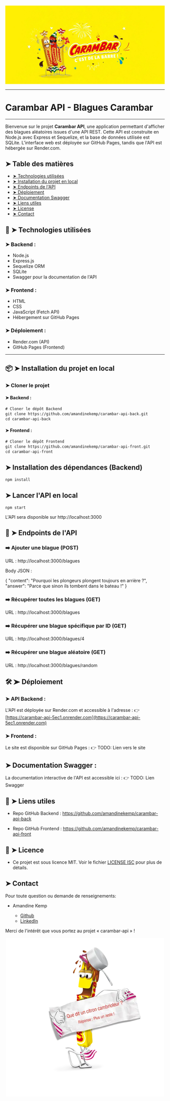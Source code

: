 <p align="center">
    <img [carambar-api] src="https://github.com/amandinekemp/carambar-api-back/blob/main/banner.png">
</p>

----------

# Carambar API - Blagues Carambar

----------

Bienvenue sur le projet **Carambar API**, une application permettant d'afficher des blagues aléatoires issues d'une API REST.
Cette API est construite en Node.js avec Express et Sequelize, et la base de données utilisée est SQLite.
L'interface web est déployée sur GitHub Pages, tandis que l'API est hébergée sur Render.com.

## ➤ Table des matières


- [➤ Technologies utilisées](https://github.com/amandinekemp/carambar-api-back/tree/main?tab=readme-ov-file#--technologies-utilis%C3%A9es)
- [➤ Installation du projet en local](https://github.com/amandinekemp/carambar-api-back/tree/main?tab=readme-ov-file#--installation-du-projet-en-local)
- [➤ Endpoints de l'API](https://github.com/amandinekemp/carambar-api-back/tree/main?tab=readme-ov-file#--endpoints-de-lapi)
- [➤ Déploiement](https://github.com/amandinekemp/carambar-api-back/tree/main?tab=readme-ov-file#--d%C3%A9ploiement)
- [➤ Documentation Swagger](https://github.com/amandinekemp/carambar-api-back/tree/main?tab=readme-ov-file#-documentation-swagger-)
- [➤ Liens utiles](https://github.com/amandinekemp/carambar-api-back/tree/main?tab=readme-ov-file#--liens-utiles)
- [➤ License](https://github.com/amandinekemp/carambar-api-back/tree/main?tab=readme-ov-file#--licence)
- [➤ Contact](https://github.com/amandinekemp/carambar-api-back/tree/main?tab=readme-ov-file#-contact)

## 🚀 ➤ Technologies utilisées

### ➤ Backend :

- Node.js
- Express.js
- Sequelize ORM
- SQLite
- Swagger pour la documentation de l'API

### ➤ Frontend :

- HTML
- CSS
- JavaScript (Fetch API)
- Hébergement sur GitHub Pages

### ➤ Déploiement :

- Render.com (API)
- GitHub Pages (Frontend)

---

## 📦 ➤ Installation du projet en local

### ➤ Cloner le projet

#### ➤ Backend :

```
# Cloner le dépôt Backend
git clone https://github.com/amandinekemp/carambar-api-back.git
cd carambar-api-back
```

#### ➤ Frontend :

```
# Cloner le dépôt Frontend
git clone https://github.com/amandinekemp/carambar-api-front.git
cd carambar-api-front
```

## ➤ Installation des dépendances (Backend)

```
npm install
```

## ➤ Lancer l'API en local

```
npm start
```

L'API sera disponible sur http://localhost:3000

## 📌 ➤ Endpoints de l'API

### ➡️ Ajouter une blague (POST)

URL : http://localhost:3000/blagues

Body JSON :

{
"content": "Pourquoi les plongeurs plongent toujours en arrière ?",
"answer": "Parce que sinon ils tombent dans le bateau !"
}

### ➡️ Récupérer toutes les blagues (GET)

URL : http://localhost:3000/blagues

### ➡️ Récupérer une blague spécifique par ID (GET)

URL : http://localhost:3000/blagues/4

### ➡️ Récupérer une blague aléatoire (GET)

URL : http://localhost:3000/blagues/random

## 🛠 ➤ Déploiement

### ➤ API Backend :

L'API est déployée sur Render.com et accessible à l'adresse :
👉 [https://carambar-api-5ec1.onrender.com](https://carambar-api-5ec1.onrender.com)

### ➤ Frontend :

Le site est disponible sur GitHub Pages :
👉 TODO: Lien vers le site

## ➤ Documentation Swagger :

La documentation interactive de l'API est accessible ici :
👉 TODO: Lien Swagger

## 📜 ➤ Liens utiles

- Repo GitHub Backend : https://github.com/amandinekemp/carambar-api-back

- Repo GitHub Frontend : https://github.com/amandinekemp/carambar-api-front

## 📄 ➤ Licence

* Ce projet est sous licence MIT. Voir le fichier [LICENSE ISC](https://github.com/amandinekemp/carambar-api-back/blob/main/LICENSE) pour plus de détails.

## ➤ Contact

Pour toute question ou demande de renseignements:

* Amandine Kemp

    - [Github](https://github.com/amandinekemp)
    - [LinkedIn](https://www.linkedin.com/in/amandinekemp/)

Merci de l'intérêt que vous portez au projet « carambar-api » !

<p align="center">
    <img [bottom-image] src="https://github.com/amandinekemp/carambar-api-back/blob/main/bottom-image.png">
</p>